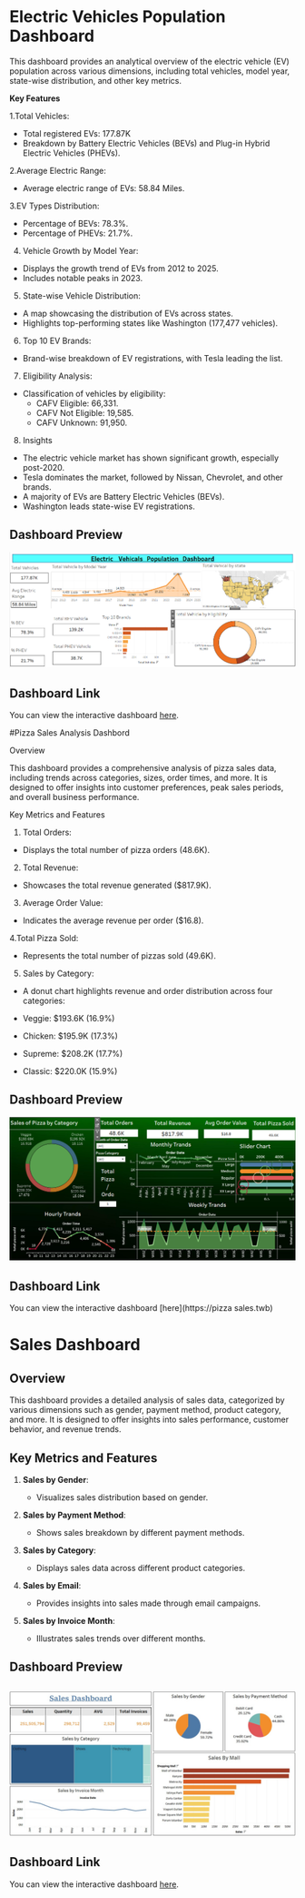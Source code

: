 # Electric Vehicles Population Dashboard

This dashboard provides an analytical overview of the electric vehicle (EV) population across various dimensions, including total vehicles, model year, state-wise distribution, and other key metrics.

**Key Features**

1.Total Vehicles:

- Total registered EVs: 177.87K
- Breakdown by Battery Electric Vehicles (BEVs) and Plug-in Hybrid Electric Vehicles (PHEVs).
  
2.Average Electric Range:

- Average electric range of EVs: 58.84 Miles.
  
3.EV Types Distribution:

- Percentage of BEVs: 78.3%.
- Percentage of PHEVs: 21.7%.
  
4. Vehicle Growth by Model Year:

- Displays the growth trend of EVs from 2012 to 2025.
- Includes notable peaks in 2023.

5. State-wise Vehicle Distribution:

- A map showcasing the distribution of EVs across states.
- Highlights top-performing states like Washington (177,477 vehicles).

6. Top 10 EV Brands:

- Brand-wise breakdown of EV registrations, with Tesla leading the list.

7. Eligibility Analysis:

- Classification of vehicles by eligibility:
   - CAFV Eligible: 66,331.
   - CAFV Not Eligible: 19,585.
   - CAFV Unknown: 91,950.

8. Insights

- The electric vehicle market has shown significant growth, especially post-2020.
- Tesla dominates the market, followed by Nissan, Chevrolet, and other brands.
- A majority of EVs are Battery Electric Vehicles (BEVs).
- Washington leads state-wise EV registrations.

## Dashboard Preview
![Electric Vehical Dashboard](https://github.com/Suniljoshi-2003/Tableau_Projects/blob/main/Electric_vehical.png)

## Dashboard Link

You can view the interactive dashboard [here](https://Electric_vehical_population.twb).




#Pizza Sales Analysis Dashbord

Overview

This dashboard provides a comprehensive analysis of pizza sales data, including trends across categories, sizes, order times, and more. It is designed to offer insights into customer preferences, peak sales periods, and overall business performance.

Key Metrics and Features

1. Total Orders:
- Displays the total number of pizza orders (48.6K).

2. Total Revenue:
- Showcases the total revenue generated ($817.9K).

3. Average Order Value:
- Indicates the average revenue per order ($16.8).

4.Total Pizza Sold:
- Represents the total number of pizzas sold (49.6K).

5. Sales by Category:
- A donut chart highlights revenue and order distribution across four categories:

- Veggie: $193.6K (16.9%)
- Chicken: $195.9K (17.3%)
- Supreme: $208.2K (17.7%)
- Classic: $220.0K (15.9%)

## Dashboard Preview
![pizza Sales Dashboard](https://github.com/Suniljoshi-2003/Tableau_Projects/blob/main/pizza%20sales%20Dashboard.png)


## Dashboard Link

You can view the interactive dashboard [here](https://pizza sales.twb)






# Sales Dashboard

## Overview

This dashboard provides a detailed analysis of sales data, categorized by various dimensions such as gender, payment method, product category, and more. It is designed to offer insights into sales performance, customer behavior, and revenue trends.

## Key Metrics and Features

1. **Sales by Gender**:
   - Visualizes sales distribution based on gender.

2. **Sales by Payment Method**:
   - Shows sales breakdown by different payment methods.

3. **Sales by Category**:
   - Displays sales data across different product categories.

4. **Sales by Email**:
   - Provides insights into sales made through email campaigns.

5. **Sales by Invoice Month**:
   - Illustrates sales trends over different months.
  

## Dashboard Preview
![Sales Stroe data report Dashboard](https://github.com/Suniljoshi-2003/Tableau_Projects/blob/main/Sales%20Dashboard%20twb.jpg)
---

## Dashboard Link

You can view the interactive dashboard [here](https://public.tableau.com/views/SalesDashboard_17395578853720/Dashboard?:language=en-US&publish=yes&:sid=&:redirect=auth&:display_count=n&:origin=viz_share_link).









